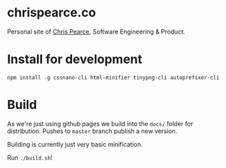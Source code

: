 # chrispearce.co

Personal site of [Chris Pearce](https://chrispearce.co), Software Engineering & Product.

# Install for development

`npm install -g cssnano-cli html-minifier tinypng-cli autoprefixer-cli`

# Build

As we're just using github pages we build into the `docs/` folder for distribution. Pushes to `master` branch publish a new version.

Building is currently just very basic minification.

Run `./build.sh`!

